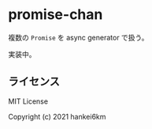 # promise-chan

複数の `Promise` を async generator で扱う。

実装中。

## ライセンス

MIT License

Copyright (c) 2021 hankei6km
